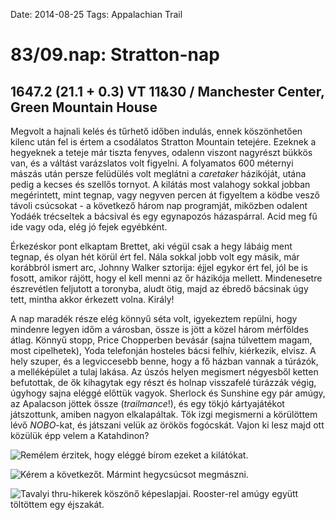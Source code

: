Date: 2014-08-25
Tags: Appalachian Trail

# 83/09.nap: Stratton-nap

## 1647.2 (21.1 + 0.3) VT 11&30 / Manchester Center, Green Mountain House

Megvolt a hajnali kelés és tűrhető időben indulás, ennek köszönhetően kilenc után fel is értem a csodálatos Stratton Mountain tetejére. Ezeknek a hegyeknek a teteje már tiszta fenyves, odalenn viszont nagyrészt bükkös van, és a váltást varázslatos volt figyelni. A folyamatos 600 méternyi mászás után persze felüdülés volt meglátni a *caretaker* házikóját, utána pedig a kecses és szellős tornyot. A kilátás most valahogy sokkal jobban megérintett, mint tegnap, vagy negyven percen át figyeltem a ködbe vesző távoli csúcsokat - a következő három nap programját, miközben odalent Yodáék trécseltek a bácsival és egy egynapozós házaspárral. Acid meg fű ide vagy oda, elég jó fejek egyébként.

Érkezéskor pont elkaptam Brettet, aki végül csak a hegy lábáig ment tegnap, és olyan hét körül ért fel. Nála sokkal jobb volt egy másik, már korábbról ismert arc, Johnny Walker sztorija: éjjel egykor ért fel, jól be is fosott, amikor rájött, hogy el kell menni az őr házikója mellett. Mindenesetre észrevétlen feljutott a toronyba, aludt ötig, majd az ébredő bácsinak úgy tett, mintha akkor érkezett volna. Király!

A nap maradék része elég könnyű séta volt, igyekeztem repülni, hogy mindenre legyen időm a városban, össze is jött a közel három mérföldes átlag. Könnyű stopp, Price Chopperben bevásár (sajna túlvettem magam, most cipelhetek), Yoda telefonján hosteles bácsi felhív, kiérkezik, elvisz. A hely szuper, és a legviccesebb benne, hogy a fő házban vannak a túrázók, a melléképület a tulaj lakása. Az úszós helyen megismert négyesből ketten befutottak, de ők kihagytak egy részt és holnap visszafelé túrázzák végig, úgyhogy sajna eléggé előttük vagyok. Sherlock és Sunshine egy pár amúgy, az Apalacson jöttek össze (*trailmance*!), és egy tökjó kártyajátékot játszottunk, amiben nagyon elkalapáltak. Tök izgi megismerni a körülöttem lévő *NOBO*-kat, és játszani velük az örökös fogócskát. Vajon ki lesz majd ott közülük épp velem a Katahdinon?

![Remélem érzitek, hogy eléggé bírom ezeket a kilátókat.](https://lh3.googleusercontent.com/-OuaN05EMJhc/VDWnfUJOM2I/AAAAAAAAIFg/9vibuH-IgG0/s1152-Ic42/140825_092615.jpg)

![Kérem a következőt. Mármint hegycsúcsot megmászni.](https://lh3.googleusercontent.com/-jSolgJqSrIQ/VDWnf994Z3I/AAAAAAAAIFs/Ydj9ZFG53X4/s800-Ic42/140825_093420.jpg)

![Tavalyi thru-hikerek köszönő képeslapjai. Rooster-rel amúgy együtt töltöttem egy éjszakát.](https://lh3.googleusercontent.com/-Uhdqm-65CCc/VDWngUVIyDI/AAAAAAAAIF8/LjFjIG4gsKs/s800-Ic42/140825_205221.jpg)